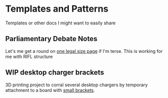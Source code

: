 # Templates and Patterns
Templates or other docs I might want to easily share

## Parliamentary Debate Notes
Let's me get a round on [one legal size page](parliamentary-debate-notes.pdf) if I'm terse. This is working for me with RIFL structure

## WIP desktop charger brackets
3D printing project to corral several desktop chargers by temporary attachment to a board with [small brackets](charger-bracket/).
